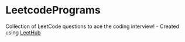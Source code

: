 # LeetcodePrograms
Collection of LeetCode questions to ace the coding interview! - Created using [LeetHub](https://github.com/QasimWani/LeetHub)
